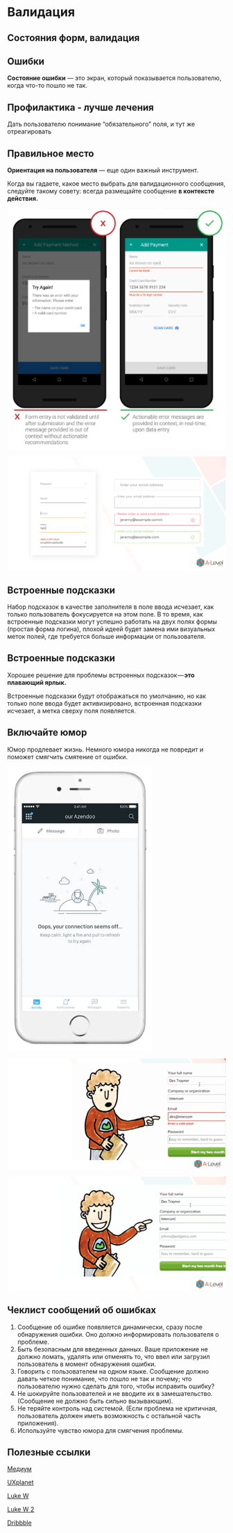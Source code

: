 # Валидация

## Состояния форм, валидация

## Ошибки

**Состояние ошибки** — это экран, который показывается пользователю, когда что-то пошло не так.

## Профилактика - лучше лечения

Дать пользователю понимание “обязательного”
поля, и тут же отреагировать

## Правильное место

**Ориентация на пользователя** — еще один важный инструмент.

Когда вы гадаете, какое место выбрать для валидационного сообщения, следуйте такому совету: всегда размещайте сообщение **в контексте действия.**

![WD-4-28-1](./images/2019/03/wd-4-28-1.png)

![WD-4-28-2](./images/2019/03/wd-4-28-2.png)

## Встроенные подсказки

Набор подсказок в качестве заполнителя в поле ввода исчезает, как только пользователь фокусируется на этом поле. В то время, как встроенные подсказки могут успешно работать на двух полях формы (простая форма логина), плохой идеей будет замена ими визуальных меток полей, где требуется больше информации от пользователя.

## Встроенные подсказки

Хорошее решение для проблемы встроенных подсказок — **это плавающий ярлык.**

Встроенные подсказки будут отображаться по умолчанию, но как только поле ввода будет активизировано, встроенная подсказки исчезает, а метка сверху поля появляется.

## Включайте юмор

Юмор продлевает жизнь. Немного юмора никогда не повредит и поможет смягчить смятение от ошибки.

![WD-4-28-3](./images/2019/03/wd-4-28-3.png)

![WD-4-28-4](./images/2019/03/wd-4-28-4.png)

![WD-2-28-5](./images/2019/03/wd-2-28-5.png)

## Чеклист сообщений об ошибках

1. Сообщение об ошибке появляется динамически, сразу после обнаружения ошибки. Оно должно информировать пользователя о проблеме.
2. Быть безопасным для введенных данных. Ваше приложение не должно ломать, удалять или отменять то, что ввел или загрузил пользователь в момент обнаружения ошибки.
3. Говорить с пользователем на одном языке. Сообщение должно давать четкое понимание, что пошло не так и почему; что пользователю нужно сделать для того, чтобы исправить ошибку?
4. Не шокируйте пользователей и не вводите их в замешательство. (Сообщение не должно быть сильно вызывающим).
5. Не теряйте контроль над системой. (Если проблема не критичная, пользователь должен иметь возможность с остальной часть приложения).
6. Используйте чувство юмора для смягчения проблемы.

## Полезные ссылки
[Медиум](https://medium.com/@pavljenko/ux-%D0%BE%D0%B1%D0%B7%D0%BE%D1%80-%D1%80%D0%B0%D0%B7%D1%80%D0%B0%D0%B1%D0%BE%D1%82%D0%BA%D0%B0-%D0%BF%D1%80%D0%B0%D0%B2%D0%B8%D0%BB%D1%8C%D0%BD%D1%8B%D1%85-%D1%84%D0%BE%D1%80%D0%BC-%D0%B2%D0%B2%D0%BE%D0%B4%D0%B0-%D0%B8%D0%BD%D1%84%D0%BE%D1%80%D0%BC%D0%B0%D1%86%D0%B8%D0%B8-3844211d1e17)

[UXplanet](https://uxplanet.org/text-fields-in-mobile-app-11d41f13e31)

[Luke W](https://twitter.com/lukew/status/575754411995107328)

[Luke W 2](https://www.lukew.com/ff/entry.asp?1950)

[Dribbble](https://dribbble.com/search?q=validation+form)
